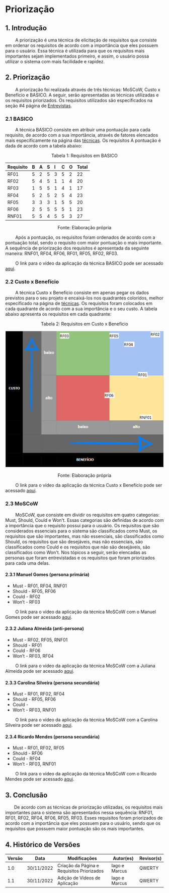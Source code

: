 # Priorização

## 1. Introdução

&emsp;&emsp; A priorização é uma técnica de elicitação de requisitos que consiste em ordenar os requisitos de acordo com a importância que eles possuem para o usuário. Essa técnica é utilizada para que os requisitos mais importantes sejam implementados primeiro, e assim, o usuário possa utilizar o sistema com mais facilidade e rapidez.

## 2. Priorização

&emsp;&emsp; A priorização foi realizada através de três técnicas: MoSCoW, Custo x Benefício e BASICO. A seguir, serão apresentadas as técnicas utilizadas e os requisitos priorizados. Os requisitos utilizados são especificados na seção #4 página de [Entrevistas](5.entrevista.md).

### 2.1 BASICO

&emsp;&emsp; A técnica BASICO consiste em atribuir uma pontuação para cada requisito, de acordo com a sua importância, através de fatores elencados mais especificamente na página das [técnicas](técnicas%20de%20priorização/BASICO.md). Os requisitos A pontuação é dada de acordo com a tabela abaixo:

<figcaption align="center">Tabela 1: Requisitos em BASICO</figcaption>

<center>

| Requisito | B | A | S | I | C | O | Total |
| :---      |:--|:--|:--|:--|:--|:--| :---  |
| RF01      | 5 | 2 | 5 | 3 | 5 | 2 | 22    |
| RF02      | 5 | 4 | 5 | 1 | 1 | 4 | 20    |
| RF03      | 1 | 5 | 5 | 1 | 4 | 1 | 17    |
| RF04      | 5 | 2 | 5 | 2 | 5 | 4 | 23    |
| RF05      | 3 | 3 | 3 | 1 | 5 | 5 | 20    |
| RF06      | 2 | 5 | 5 | 5 | 5 | 1 | 23    |
| RNF01     | 5 | 5 | 4 | 5 | 5 | 3 | 27    |

</center>

<figcaption align="center">Fonte: Elaboração própria</figcaption>

&emsp;&emsp; Após a pontuação, os requisitos foram ordenados de acordo com a pontuação total, sendo o requisito com maior pontuação o mais importante. A sequência de priorização dos requisitos é apresentada da seguinte maneira: RNF01, RF04, RF06, RF01, RF05, RF02, RF03.

&emsp;&emsp; O link para o vídeo da aplicação da técnica BASICO pode ser acessado [aqui](https://youtu.be/Pq_891Akk_Y).

### 2.2 Custo x Benefício

&emsp;&emsp; A técnica Custo x Benefício consiste em apenas pegar os dados previstos para o seu projeto e encaixá-los nos quadrantes coloridos, melhor especificado na página de [técnicas](técnicas%20de%20priorização/Custo%20x%20Beneficio.md). Os requisitos foram colocados em cada quadrante de acordo com a sua importância e o seu custo. A tabela abaixo apresenta os requisitos em cada quadrante:

<figcaption align="center">Tabela 2: Requisitos em Custo x Benefício</figcaption>

<center>

![Tabela Custo x Benefício](../assets/priorização/custo_x_beneficio.png)

</center>

<figcaption align="center">Fonte: Elaboração própria</figcaption>

&emsp;&emsp; O link para o vídeo da aplicação da técnica Custo x Benefício pode ser acessado [aqui](https://youtu.be/wPYxSMKpp8o).

### 2.3 MoSCoW

&emsp;&emsp; MoSCoW, que consiste em dividir os requisitos em quatro categorias: Must, Should, Could e Won't. Essas categorias são definidas de acordo com a importância que o requisito possui para o usuário. Os requisitos que são considerados essenciais para o sistema são classificados como Must, os requisitos que são importantes, mas não essenciais, são classificados como Should, os requisitos que são desejáveis, mas não essenciais, são classificados como Could e os requisitos que não são desejáveis, são classificados como Won't. Nos tópicos a seguir, serão elencadas as personas que foram entrevistadas e os requisitos que foram priorizados para cada uma delas.

#### 2.3.1 Manuel Gomes (persona primária)

  - Must - RF01, RF04, RNF01
  - Should - RF05, RF06
  - Could - RF02
  - Won’t - RF03

&emsp;&emsp; O link para o vídeo da aplicação da técnica MoSCoW com o Manuel Gomes pode ser acessado [aqui](https://youtu.be/cihl-itrQKk).

#### 2.3.2 Juliana Almeida (anti-persona)

  - Must - RF02, RF05, RNF01
  - Should - RF01
  - Could - RF06
  - Won’t - RF03, RF04

&emsp;&emsp; O link para o vídeo da aplicação da técnica MoSCoW com a Juliana Almeida pode ser acessado [aqui](https://youtu.be/8MzfqGi_kCk).

#### 2.3.3 Carolina Silveira (persona secundária)

  - Must - RF01, RF02, RF04
  - Should - RF05, RF06
  - Could -
  - Won’t - RF03, RNF01

&emsp;&emsp; O link para o vídeo da aplicação da técnica MoSCoW com a Carolina Silveira pode ser acessado [aqui](https://youtu.be/A-rQizDWEFw).

#### 2.3.4 Ricardo Mendes (persona secundária)

  - Must - RF01, RF02, RF05
  - Should - RF06
  - Could - RF04
  - Won’t - RF03, RNF01

&emsp;&emsp; O link para o vídeo da aplicação da técnica MoSCoW com o Ricardo Mendes pode ser acessado [aqui](https://youtu.be/RB4gYeuXv3c).

## 3. Conclusão

&emsp;&emsp;De acordo com as técnicas de priorização utilizadas, os requisitos mais importantes para o sistema são apresentados nessa sequência: RNF01, RF01, RF02, RF04, RF06, RF05, RF03. Esses requisitos foram priorizados de acordo com a importância que eles possuem para o usuário, sendo que os requisitos que possuem maior pontuação são os mais importantes.

## 4. Histórico de Versões

|Versão |    Data    |         Modificações         | Autor(es)      | Revisor(s)|
| ----- | ---------- |       ----------------       | -------------- | ------------ |
|  1.0  | 30/11/2022 |Criação da Página e Requisitos Priorizados| Iago e Marcus| QWERTY |
|  1.1  | 30/11/2022 |Adição de Vídeos de Aplicação| Iago e Marcus| QWERTY |
